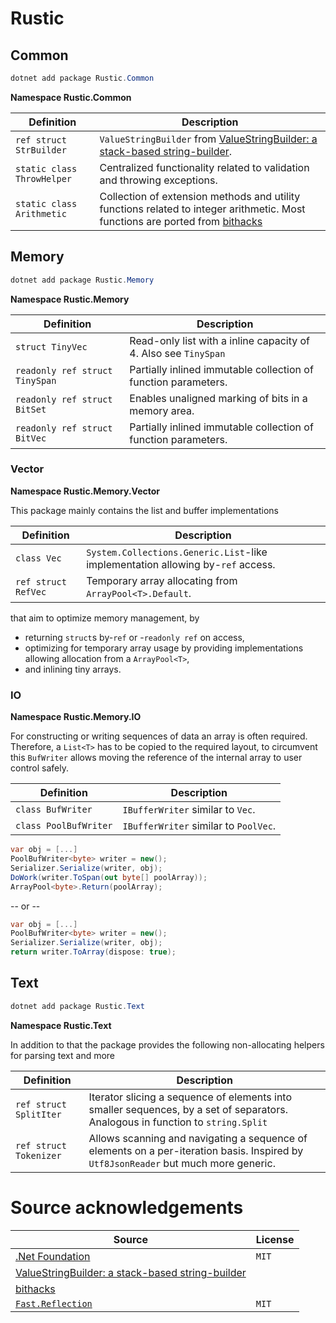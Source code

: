 # Rustic

## Common

```powershell
dotnet add package Rustic.Common
```

**Namespace Rustic.Common**

| Definition                 | Description                                                                                                                                                                                |
| -------------------------- | ------------------------------------------------------------------------------------------------------------------------------------------------------------------------------------------ |
| `ref struct StrBuilder`    | `ValueStringBuilder` from [ValueStringBuilder: a stack-based string-builder](https://andrewlock.net/a-deep-dive-on-stringbuilder-part-6-vaulestringbuilder-a-stack-based-string-builder/). |
| `static class ThrowHelper` | Centralized functionality related to validation and throwing exceptions.                                                                                                                   |
| `static class Arithmetic`  | Collection of extension methods and utility functions related to integer arithmetic. Most functions are ported from [bithacks](https://graphics.stanford.edu/~seander/bithacks.html)       |

## Memory

```powershell
dotnet add package Rustic.Memory
```

**Namespace Rustic.Memory**

| Definition                     | Description                                                     |
| ------------------------------ | --------------------------------------------------------------- |
| `struct TinyVec`               | Read-only list with a inline capacity of 4. Also see `TinySpan` |
| `readonly ref struct TinySpan` | Partially inlined immutable collection of function parameters.  |
| `readonly ref struct BitSet`   | Enables unaligned marking of bits in a memory area.             |
| `readonly ref struct BitVec`   | Partially inlined immutable collection of function parameters.  |

### Vector
**Namespace Rustic.Memory.Vector**

This package mainly contains the list and buffer implementations

| Definition          | Description                                                                     |
| ------------------- | ------------------------------------------------------------------------------- |
| `class Vec`         | `System.Collections.Generic.List`-like implementation allowing by-`ref` access. |
| `ref struct RefVec` | Temporary array allocating from `ArrayPool<T>.Default`.                         |

that aim to optimize memory management, by

- returning `struct`s by-`ref` or -`readonly ref` on access,
- optimizing for temporary array usage by providing implementations allowing allocation from a `ArrayPool<T>`,
- and inlining tiny arrays.

### IO
**Namespace Rustic.Memory.IO**

For constructing or writing sequences of data an array is often required. Therefore, a `List<T>` has to be copied to the required layout, to circumvent this `BufWriter` allows moving the reference of the internal array to user control safely.

| Definition            | Description                           |
| --------------------- | ------------------------------------- |
| `class BufWriter`     | `IBufferWriter` similar to `Vec`.     |
| `class PoolBufWriter` | `IBufferWriter` similar to `PoolVec`. |

```csharp
var obj = [...]
PoolBufWriter<byte> writer = new();
Serializer.Serialize(writer, obj);
DoWork(writer.ToSpan(out byte[] poolArray));
ArrayPool<byte>.Return(poolArray);
```

-- or --

```csharp
var obj = [...]
PoolBufWriter<byte> writer = new();
Serializer.Serialize(writer, obj);
return writer.ToArray(dispose: true);
```

## Text

```powershell
dotnet add package Rustic.Text
```

**Namespace Rustic.Text**

In addition to that the package provides the following non-allocating helpers for parsing text and more

| Definition             | Description                                                                                                                         |
| ---------------------- | ----------------------------------------------------------------------------------------------------------------------------------- |
| `ref struct SplitIter` | Iterator slicing a sequence of elements into smaller sequences, by a set of separators. Analogous in function to `string.Split`     |
| `ref struct Tokenizer` | Allows scanning and navigating a sequence of elements on a per-iteration basis. Inspired by `Utf8JsonReader` but much more generic. |


# Source acknowledgements

| Source                                                                                                                                                          | License |
| --------------------------------------------------------------------------------------------------------------------------------------------------------------- | ------- |
| [.Net Foundation](https://dotnetfoundation.org/)                                                                                                                | `MIT`   |
| [ValueStringBuilder: a stack-based string-builder](https://andrewlock.net/a-deep-dive-on-stringbuilder-part-6-vaulestringbuilder-a-stack-based-string-builder/) |         |
| [bithacks](https://graphics.stanford.edu/~seander/bithacks.html)                                                                                                |         |
| [`Fast.Reflection`](https://github.com/vexe/Fast.Reflection)                                                                                                    | `MIT`   |
